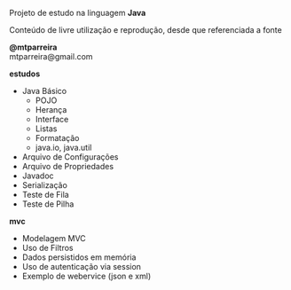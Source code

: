 Projeto de estudo na linguagem <b>Java</b>
<p>
Conteúdo de livre utilização e reprodução, desde que referenciada a fonte
<p>
<b>@mtparreira</b><br>
mtparreira@gmail.com
<p>
<b>estudos</b>
<ul>
    <li>Java Básico
        <ul>
            <li>POJO</li>
            <li>Herança</li>
            <li>Interface</li>                        
            <li>Listas</li>
            <li>Formatação</li>
            <li>java.io, java.util</li>
        </ul>        
    </li>
    <li>Arquivo de Configurações</li>
    <li>Arquivo de Propriedades</li>
    <li>Javadoc</li>
    <li>Serialização</li>
    <li>Teste de Fila</li>
    <li>Teste de Pilha</li>
</ul>
<b>mvc</b>
<ul>
    <li>Modelagem MVC</li>
    <li>Uso de Filtros</li>
    <li>Dados persistidos em memória</li>
    <li>Uso de autenticação via session</li>    
    <li>Exemplo de webervice (json e xml)</li>
</ul>
